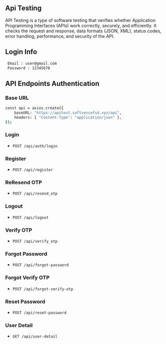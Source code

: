 ## Api Testing

API Testing is a type of software testing that verifies whether Application Programming Interfaces (APIs) work correctly, securely, and efficiently. It checks the request and response, data formats (JSON, XML), status codes, error handling, performance, and security of the API.

## Login Info

```bash
 Email : user@gmail.com
 Password : 12345678
```

## API Endpoints Authentication

### Base URL

```bash
const api = axios.create({
    baseURL: "https://apitest.softvencefsd.xyz/api",
    headers: { "Content-Type": "application/json" },
});
```

### Login

- `POST /api/auth/login`

### Register

- `POST /api/register`

### ReResend OTP

- `POST /api/resend_otp`

### Logout

- `POST /api/logout`

### Verify OTP

- `POST /api/verify_otp`

### Forgot Password

- `POST /api/forgot-password`

### Forgot Verify OTP

- `POST /api/forgot-verify-otp`

### Reset Password

- `POST /api/reset-password`

### User Detail

- `GET /api/user-detail`
